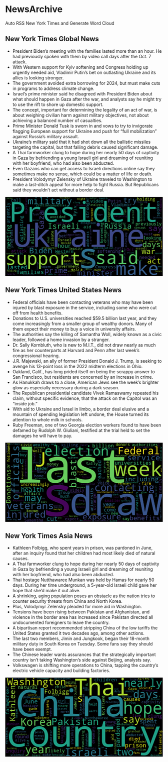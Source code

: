 # NewsArchive
Auto RSS New York Times and Generate Word Cloud

## New York Times Global News
* President Biden’s meeting with the families lasted more than an hour. He had previously spoken with them by video call days after the Oct. 7 attack.
* With Western support for Kyiv softening and Congress holding up urgently needed aid, Vladimir Putin’s bet on outlasting Ukraine and its allies is looking stronger.
* The government avoided extra borrowing for 2024, but must make cuts in programs to address climate change.
* Israel’s prime minister said he disagreed with President Biden about what should happen in Gaza after the war, and analysts say he might try to use the rift to shore up domestic support.
* The concept, important for determining the legality of an act of war, is about weighing civilian harm against military objectives, not about achieving a balanced number of casualties.
* Prime Minister Donald Tusk is sworn in and vows to try to invigorate flagging European support for Ukraine and push for “full mobilization” against Russia’s military assault.
* Ukraine’s military said that it had shot down all the ballistic missiles targeting the capital, but that falling debris caused significant damage.
* A Thai farmworker clung to hope during her nearly 50 days of captivity in Gaza by befriending a young Israeli girl and dreaming of reuniting with her boyfriend, who had also been abducted.
* Even Gazans who can get access to Israeli directions online say they sometimes make no sense, which could be a matter of life or death.
* President Volodymyr Zelensky of Ukraine traveled to Washington to make a last-ditch appeal for more help to fight Russia. But Republicans said they wouldn’t act without a border deal.

![Global](./global.png)
## New York Times United States News
* Federal officials have been contacting veterans who may have been injured by blast exposure in the service, including some who were cut off from health benefits.
* Donations to U.S. universities reached $59.5 billion last year, and they come increasingly from a smaller group of wealthy donors. Many of them expect their money to buy a voice in university affairs.
* The authorities say the killing of Samantha Woll, widely known as a civic leader, followed a home invasion by a stranger.
* Dr. Sally Kornbluth, who is new to M.I.T., did not draw nearly as much fire as her counterparts at Harvard and Penn after last week’s congressional hearing.
* J.R. Majewski, an ally of former President Donald J. Trump, is seeking to avenge his 13-point loss in the 2022 midterm elections in Ohio.
* Oakland, Calif., has long prided itself on being the scrappy answer to San Francisco, but residents are concerned by an increase in crime.
* As Hanukkah draws to a close, American Jews see the week’s brighter glow as especially necessary during a dark season.
* The Republican presidential candidate Vivek Ramaswamy repeated his claim, without specific evidence, that the attack on the Capitol was an “inside job.”
* With aid to Ukraine and Israel in limbo, a border deal elusive and a mountain of spending legislation left undone, the House turned its attention to whole milk in schools.
* Ruby Freeman, one of two Georgia election workers found to have been defamed by Rudolph W. Giuliani, testified at the trial held to set the damages he will have to pay.

![US](./usnews.png)
## New York Times Asia News
* Kathleen Folbigg, who spent years in prison, was pardoned in June, after an inquiry found that her children had most likely died of natural causes.
* A Thai farmworker clung to hope during her nearly 50 days of captivity in Gaza by befriending a young Israeli girl and dreaming of reuniting with her boyfriend, who had also been abducted.
* Thai hostage Nutthawaree Munkan was held by Hamas for nearly 50 days. During her time underground, a 5-year-old Israeli child gave her hope that she’d make it out alive.
* A shrinking, aging population poses an obstacle as the nation tries to counter security threats from China and North Korea.
* Plus, Volodymyr Zelensky pleaded for more aid in Washington.
* Tensions have been rising between Pakistan and Afghanistan, and violence in the border area has increased since Pakistan directed all undocumented foreigners to leave the country.
* A bipartisan report recommended stripping China of the low tariffs the United States granted it two decades ago, among other actions.
* The last two members, Jimin and Jungkook, began their 18-month military duty in South Korea on Tuesday. Some fans say they should have been exempt.
* The Chinese leader wants assurances that the strategically important country isn’t taking Washington’s side against Beijing, analysts say.
* Volkswagen is shifting more operations to China, tapping the country’s electric vehicle capacity and building factories.

![Asian](./asian.png)
